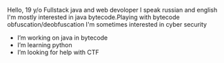 Hello,
19 y/o
Fullstack java and web devoloper
I speak russian and english
I'm mostly interested in java bytecode.Playing with bytecode obfuscation/deobfuscation
I'm sometimes interested in cyber security
- I’m working on java in bytecode
- I’m learning python
- I’m looking for help with CTF
